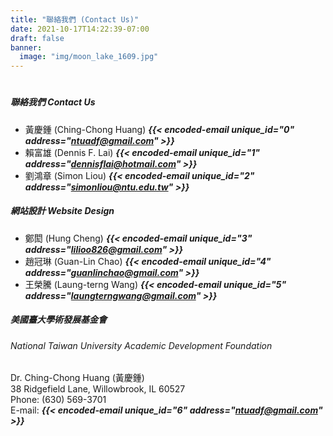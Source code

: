 ```yaml
---
title: "聯絡我們 (Contact Us)"
date: 2021-10-17T14:22:39-07:00
draft: false
banner:
  image: "img/moon_lake_1609.jpg"
---
```

#
##### 聯絡我們 Contact Us
- 黃慶鍾 (Ching-Chong Huang) ***{{< encoded-email unique_id="0" address="ntuadf@gmail.com" >}}***
- 賴富雄 (Dennis F. Lai) ***{{< encoded-email unique_id="1" address="dennisflai@hotmail.com" >}}***
- 劉鴻章 (Simon Liou) ***{{< encoded-email unique_id="2" address="simonliou@ntu.edu.tw" >}}***

##### 網站設計 Website Design
- 鄭閎 (Hung Cheng) ***{{< encoded-email unique_id="3" address="lilioo826@gmail.com" >}}***
- 趙冠琳 (Guan-Lin Chao) ***{{< encoded-email unique_id="4" address="guanlinchao@gmail.com" >}}***
- 王榮騰 (Laung-terng Wang) ***{{< encoded-email unique_id="5" address="laungterngwang@gmail.com" >}}***
  
##### 美國臺大學術發展基金會
###### National Taiwan University Academic Development Foundation
Dr. Ching-Chong Huang (黃慶鍾)  
38 Ridgefield Lane, Willowbrook, IL 60527  
Phone: (630) 569-3701  
E-mail: ***{{< encoded-email unique_id="6" address="ntuadf@gmail.com" >}}***

